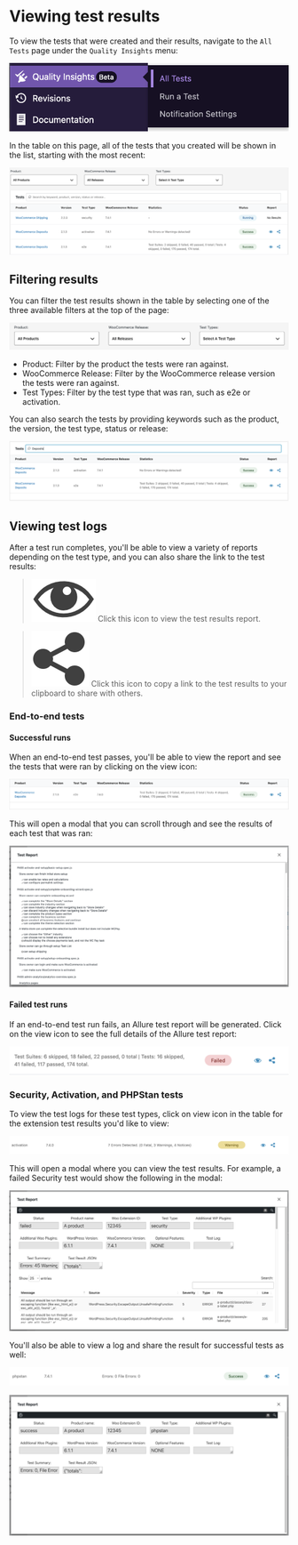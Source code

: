 # Viewing test results

To view the tests that were created and their results, navigate to the `All Tests` page under the `Quality Insights` menu:

![all-tests-menu](_media/all-tests-menu.png ":size=40%")

In the table on this page, all of the tests that you created will be shown in the list, starting with the most recent:

![all-tests-list](_media/all-tests-list.png)

## Filtering results

You can filter the test results shown in the table by selecting one of the three available filters at the top of the page:

![view-test-filters](_media/view-test-filters.png)

- Product: Filter by the product the tests were ran against.
- WooCommerce Release: Filter by the WooCommerce release version the tests were ran against.
- Test Types: Filter by the test type that was ran, such as e2e or activation.

You can also search the tests by providing keywords such as the product, the version, the test type, status or release:

![search-tests](_media/search-tests.png)

## Viewing test logs

After a test run completes, you'll be able to view a variety of reports depending on the test type, and you can also share the link to the test results:

> ![view-icon](_media/view-icon.png) Click this icon to view the test results report.

> ![share-icon](_media/share-icon.png) Click this icon to copy a link to the test results to your clipboard to share with others.

### End-to-end tests

#### Successful runs

When an end-to-end test passes, you'll be able to view the report and see the tests that were ran by clicking on the view icon:

![e2e-success-log](_media/e2e-success-log.png)

This will open a modal that you can scroll through and see the results of each test that was ran:

![e2e-results-modal](_media/e2e-results-modal.png)

#### Failed test runs

If an end-to-end test run fails, an Allure test report will be generated. Click on the view icon to see the full details of the Allure test report:

![failed-e2e-test](_media/failed-e2e.png)

### Security, Activation, and PHPStan tests

To view the test logs for these test types, click on view icon in the table for the extension test results you'd like to view:

![non-e2e-report-link](_media/non-e2e-report-link.png)

This will open a modal where you can view the test results. For example, a failed Security test would show the following in the modal:

![security-test-result](_media/security-test-result.png)

You'll also be able to view a log and share the result for successful tests as well:

![success-phpstan](_media/success-phpshan.png)

![success-phpstan-modal](_media/success-phpshan-modal.png)
